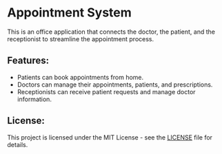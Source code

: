 # Appointment System

This is an office application that connects the doctor, the patient, and the receptionist to streamline the appointment process.

## Features:
- Patients can book appointments from home.
- Doctors can manage their appointments, patients, and prescriptions.
- Receptionists can receive patient requests and manage doctor information.

## License:
This project is licensed under the MIT License - see the [LICENSE](LICENSE) file for details.
